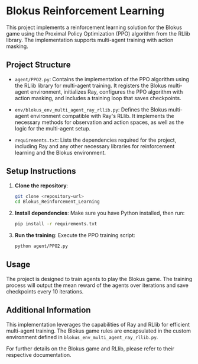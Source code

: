 # Blokus Reinforcement Learning

This project implements a reinforcement learning solution for the Blokus game using the Proximal Policy Optimization (PPO) algorithm from the RLlib library. The implementation supports multi-agent training with action masking.

## Project Structure

- `agent/PPO2.py`: Contains the implementation of the PPO algorithm using the RLlib library for multi-agent training. It registers the Blokus multi-agent environment, initializes Ray, configures the PPO algorithm with action masking, and includes a training loop that saves checkpoints.
  
- `env/blokus_env_multi_agent_ray_rllib.py`: Defines the Blokus multi-agent environment compatible with Ray's RLlib. It implements the necessary methods for observation and action spaces, as well as the logic for the multi-agent setup.

- `requirements.txt`: Lists the dependencies required for the project, including Ray and any other necessary libraries for reinforcement learning and the Blokus environment.

## Setup Instructions

1. **Clone the repository**:
   ```bash
   git clone <repository-url>
   cd Blokus_Reinforcement_Learning
   ```

2. **Install dependencies**:
   Make sure you have Python installed, then run:
   ```bash
   pip install -r requirements.txt
   ```

3. **Run the training**:
   Execute the PPO training script:
   ```bash
   python agent/PPO2.py
   ```

## Usage

The project is designed to train agents to play the Blokus game. The training process will output the mean reward of the agents over iterations and save checkpoints every 10 iterations.

## Additional Information

This implementation leverages the capabilities of Ray and RLlib for efficient multi-agent training. The Blokus game rules are encapsulated in the custom environment defined in `blokus_env_multi_agent_ray_rllib.py`. 

For further details on the Blokus game and RLlib, please refer to their respective documentation.